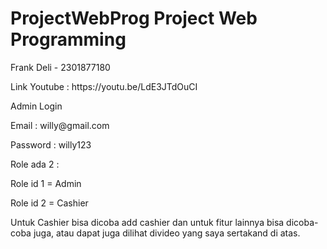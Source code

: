 # ProjectWebProg Project Web Programming 
<p> Frank Deli - 2301877180 
<p> Link Youtube : https://youtu.be/LdE3JTdOuCI 
    
Admin Login 
<p> Email : willy@gmail.com 
<p> Password : willy123 

Role ada 2 : 
<p> Role id 1 = Admin
<p> Role id 2 = Cashier

Untuk Cashier bisa dicoba add cashier dan untuk fitur lainnya bisa dicoba-coba juga, atau dapat juga dilihat divideo yang saya sertakand di atas.
